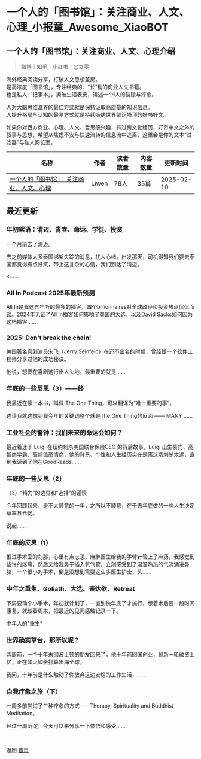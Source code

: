 # 一个人的「图书馆」：关注商业、人文、心理_小报童_Awesome_XiaoBOT

## 一个人的「图书馆」：关注商业、人文、心理介绍
> 微博｜知乎｜小红书：@立雯    
    
海外经典阅读分享，打破人文思想茧房。    
是高浓度「图书馆」，专注经典的、“长”销的商业人文书籍。    
也是私人「记事本」，撕破生活表皮，讲述一个i人的裂隙与疗愈。    
    
人对大脑思维滋养的最佳方式就是保持汲取高质量的知识信息。    
人提升格局与认知的最易方式就是持续吸纳世界智识塔顶的好书好文。    
    
如果你对西方商业、心理、人文、哲思感兴趣，有过跨文化经历，好奇中文之外的叙事与思想，希望从焦虑不安与快速流转的信息流中逃离，这里会是你的文本“过滤器”与私人阅览室。  
  


|名称|作者|读者数量|内容数量|更新时间|
|---|---|---|---|---|
|[一个人的「图书馆」：关注商业、人文、心理](https://xiaobot.net/p/leewen?refer=0b133df9-27dc-423b-8101-639049001c13)|Liwen|76人|35篇|2025-02-10|

## 最近更新
### 年初絮语：清迈、青春、命运、学徒、投资

一个月前去了清迈。

去之前媒体太多泰国绑架失踪的消息，扰人心绪。出发那天，司机得知我们要去泰国都觉得有点好笑，带上这复杂的心情，我们到达了清迈。

<......

### All In Podcast 2025年最新预测

All In是我这五年听的最多的播客，四个billionnaires对全球政经和投资热点侃侃而谈。2024年见证了All
In播客如何影响了美国的大选，以及David Sacks如何因为这档播客......

### 2025: Don't break the chain!

美国著名喜剧演员宋飞（Jerry Seinfeld）在还不出名的时候，曾经跟一个软件工程师分享过他的成功秘诀。

他说，想要在喜剧这行出人头地，最重要的就是......

### 年底的一些反思（3）——终

我最近在读一本书，叫做 The One Thing，可以翻译为“唯一重要的事”。

边读我就边想到我今年的关键词整个就是The One Thing的反面 —— MANY ......

### 工业社会的警钟：我们未来的命运会如何？

最近着迷于 Luigi 在纽约刺杀美国联合保险CEO 的背后故事，Luigi
出生豪门、高智商学霸、高颜值高情商，他的背景、个性和人生经历实在是离这场刺杀太远，直到我读到了他在GoodReads......

### 年底的一些反思（2）

（3）“精力”的边界和“选择”的谨慎

今年回顾起来，是不太顺意的一年，之所以不顺意，在于去年底做的一些人生决定草率且仓促。

说起......

### 年底的反思（1）

推进手术室的刹那，心里有点忐忑，麻醉医生给我的手臂针管上了麻药，我感觉到些许的疼痛，然后又给我鼻子插入氧气管，立刻感受到了温温热热的气流涌进鼻腔，一个很小的手术，倒是没想到需要这么多医生护士，头......

### 中年之重生、Goliath、大选、表达欲、Retreat

下周要动个小手术，年初就计划了，一直到快年底了才施行，想着术后要一段时间康复，就趁着周末，把最近的见闻感触记录一下。

中年人的“重生”

### 世界确实草台，那所以呢？

两周前，一个十年未回波士顿的朋友回来了，他十年前回国创业，最新一轮融资上亿，正在如火如荼打算出海全球。

我问，十年前是什么触动了你放弃这边安稳的工作生活，......

### 自我疗愈之旅（下）

一周多前尝试了三种疗愈的方式——Therapy, Spirituality and Buddhist Meditation。

经过一周沉淀，今天可以来分享一下体悟和感受......


<a href="https://github.com/Reno9527/awesome-xiaobot" style="color: white; text-decoration: none;">awesome-xiaobot</a>

返回 [首页](../README.md)
